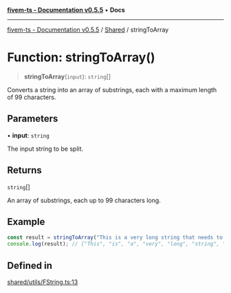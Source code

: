 [**fivem-ts - Documentation v0.5.5**](../../../README.md) • **Docs**

***

[fivem-ts - Documentation v0.5.5](../../../README.md) / [Shared](../README.md) / stringToArray

# Function: stringToArray()

> **stringToArray**(`input`): `string`[]

Converts a string into an array of substrings, each with a maximum length of 99 characters.

## Parameters

• **input**: `string`

The input string to be split.

## Returns

`string`[]

An array of substrings, each up to 99 characters long.

## Example

```ts
const result = stringToArray("This is a very long string that needs to be split.");
console.log(result); // ["This", "is", "a", "very", "long", "string", "that", "needs", "to", "be", "split"]
```

## Defined in

[shared/utils/FString.ts:13](https://github.com/Purpose-Dev/fivem-ts/blob/main/src/shared/utils/FString.ts#L13)
